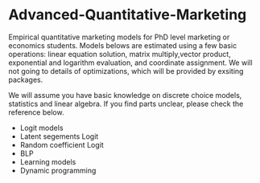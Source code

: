 # Advanced-Quantitative-Marketing
Empirical quantitative marketing models for PhD level marketing or economics students. Models belows are estimated using a few basic operations: linear equation solution, matrix multiply,vector product, exponential and logarithm evaluation, and coordinate assignment. We will not going to details of optimizations, which will be provided by exsiting packages.

We will assume you have basic knowledge on discrete choice models, statistics and linear algebra. If you find parts unclear, please check the reference below.

- Logit models
- Latent segements Logit
- Random coefficient Logit
- BLP
- Learning models
- Dynamic programming
